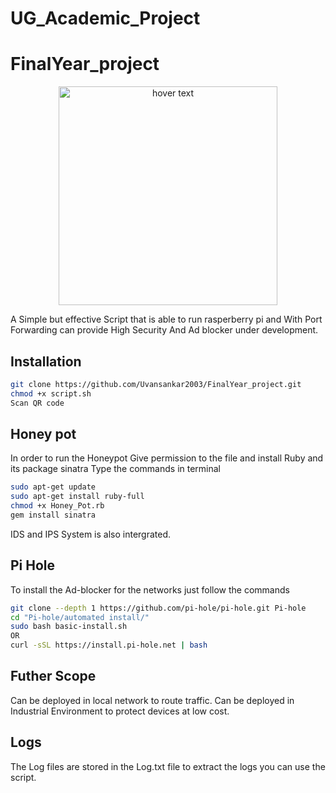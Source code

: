 # UG_Academic_Project

# FinalYear_project

<p align="center">
  <img src="https://www.raspberrypi.com/app/uploads/2022/02/COLOUR-Raspberry-Pi-Symbol-Registered.png" width="350" title="hover text">
</p>
 
A Simple but effective Script that is able to run rasperberry pi and With Port Forwarding can provide High Security
And Ad blocker under development.

## Installation

```bash
git clone https://github.com/Uvansankar2003/FinalYear_project.git
chmod +x script.sh 
Scan QR code
```

## Honey pot 

 In order to run the Honeypot 
 Give permission to the file and install Ruby and its package sinatra
 Type the commands in terminal
 
```bash
sudo apt-get update
sudo apt-get install ruby-full
chmod +x Honey_Pot.rb
gem install sinatra
```
IDS and IPS System is also intergrated.

## Pi Hole

To install the Ad-blocker for the networks
just follow the commands

```bash
git clone --depth 1 https://github.com/pi-hole/pi-hole.git Pi-hole
cd "Pi-hole/automated install/"
sudo bash basic-install.sh
OR 
curl -sSL https://install.pi-hole.net | bash
```

## Futher Scope 

Can be deployed in local network to route traffic.
Can be deployed in Industrial Environment to protect devices at low cost.


## Logs

The Log files are stored in the Log.txt file to extract the logs you can use the script.
